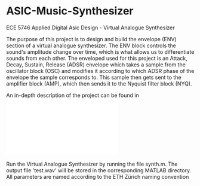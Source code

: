 # ASIC-Music-Synthesizer
ECE 5746 Applied Digital Asic Design - Virtual Analogue Synthesizer

The purpose of this project is to design and build the envelope (ENV) section of a virtual analogue synthesizer. The ENV block controls the sound's amplitude change over time, which is what allows us to differentiate sounds from each other. The enveloped used for this project is an Attack, Decay, Sustain, Release (ADSR) envelope which takes a sample from the oscillator block (OSC) and modifies it according to which ADSR phase of the envelope the sample corresponds to. This sample then gets sent to the amplifier block (AMP), which then sends it to the Nyquist filter block (NYQ).

An in-depth description of the project can be found in ![Link to Final Report](Final_Report.pdf)

Run the Virtual Analogue Synthesizer by running the file synth.m. The output file 'test.wav' will be stored in the corresponding MATLAB directory. All parameters are named according to the ETH Zürich naming convention

